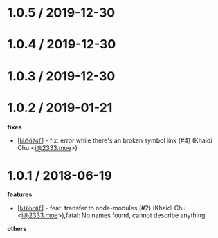 
1.0.5 / 2019-12-30
==================

1.0.4 / 2019-12-30
==================

1.0.3 / 2019-12-30
==================

1.0.2 / 2019-01-21
==================

**fixes**
  * [[`bb5624f`](http://github.com/XadillaX/shameimaru/commit/bb5624fa15786c82da3a62ced487b94cfdae4055)] - fix: error while there's an broken symbol link (#4) (Khaidi Chu <<i@2333.moe>>)

1.0.1 / 2018-06-19
==================

**features**
  * [[`b16bc0f`](http://github.com/XadillaX/shameimaru/commit/b16bc0feabbd5fb6e43be5778cb0ee76def0f138)] - feat: transfer to node-modules (#2) (Khaidi Chu <<i@2333.moe>>),fatal: No names found, cannot describe anything.

**others**

